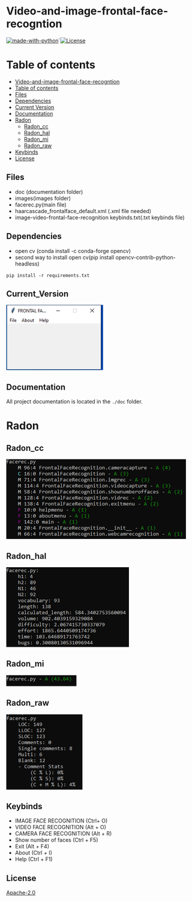 # Video-and-image-frontal-face-recogntion

[![made-with-python](https://img.shields.io/badge/Made%20with-Python-1f425f.svg)](https://www.python.org/)`[![License](https://img.shields.io/badge/License-Apache%202.0-blue.svg)](https://opensource.org/licenses/Apache-2.0)

# Table of contents

<!--ts-->
  * [Video-and-image-frontal-face-recogntion](#video-and-image-frontal-face-recogntion)
  * [Table of contents](#Table_of_contents)
  * [Files](#Files)
  * [Dependencies](#Dependencies)
  * [Current Version](#Current_Version)
  * [Documentation](#Documentation)
  * [Radon](#Radon)
    * [Radon_cc](#Radon_cc)
    * [Radon_hal](#Radon_hal)
    * [Radon_mi](#Radon_mi)
    * [Radon_raw](#Radon_raw)
  * [Keybinds](#Keybinds)
  * [License](#License)
<!--ts-->


## Files

<ul>
 <li> doc (documentation folder) </li>
 <li> images(images folder) </li>
 <li> facerec.py(main file) </li>
 <li> haarcascade_frontalface_default.xml (.xml file needed) </li>
 <li> image-video-frontal-face-recognition keybinds.txt(.txt keybinds file) </li>
</ul>

## Dependencies

<ul>
  <li> open cv (conda install -c conda-forge opencv) </li>
  <li> second way to install open cv(pip install opencv-contrib-python-headless) </li>
</ul>

```shell
pip install -r requirements.txt
```

## Current_Version

<p><img src ="images/video and image frontal face rec.png" title = "Image-Video frontal face recognition Version"/> </p>

## Documentation

All project documentation is located in the `./doc`  folder.


# Radon

## Radon_cc

<p><img src = "images/video and image frontal face rec radon cc.png" title = "video and image frontal face recognition radon cc"/> </p>

## Radon_hal

<p><img src = "images/video and image frontal face rec radon hal.png" title = "video and image frontal face recognition radon hal"/> </p>

## Radon_mi

<p><img src = "images/video and image frontal face rec radon mi.png" title = "video and image frontal face recognition radon mi"/> </p>

## Radon_raw

<p><img src = "images/video and image frontal face rec radon raw.png" title = "video and image frontal face recognition radon raw"/> </p>


## Keybinds

<ul>
 <li> IMAGE FACE RECOGNITION (Ctrl+ O) </li>
 <li> VIDEO FACE RECOGNITION (Alt + O) </li>
 <li> CAMERA FACE RECOGNITION (Alt + R) </li>
 <li> Show number of faces (Ctrl + F5) </li>
 <li> Exit (Alt + F4) </li>
 <li> About (Ctrl + I) </li>
 <li> Help (Ctrl + F1) </li>
</ul>



## License

[Apache-2.0](https://choosealicense.com/licenses/apache-2.0/)
